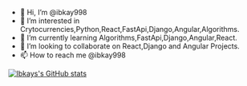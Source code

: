 - 👋 Hi, I’m @ibkay998
- 👀 I’m interested in Crytocurrencies,Python,React,FastApi,Django,Angular,Algorithms.
- 🌱 I’m currently learning Algorithms,FastApi,Django,Angular,React.
- 💞️ I’m looking to collaborate on React,Django and Angular Projects.
- 📫 How to reach me @ibkay998

[![Ibkays's GitHub stats](https://github-readme-stats.vercel.app/api?username=ibkay998)](https://github.com/anuraghazra/github-readme-stats)

<!---
ibkay998/ibkay998 is a ✨ special ✨ repository because its `README.md` (this file) appears on your GitHub profile.
You can click the Preview link to take a look at your changes.
--->

